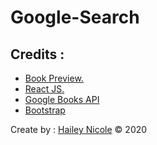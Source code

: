 # Google-Search

## Credits :







- [Book Preview.](http://tympanus.net/codrops/2014/01/14/look-inside-book-preview-with-bookblock/)
- [React JS.](http://facebook.github.io/react/)
- [Google Books API](https://developers.google.com/books/?hl=en)
- [Bootstrap](http://getbootstrap.com)

Create by : [Hailey Nicole](https://twitter.com/hailey) © 2020
